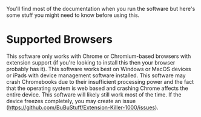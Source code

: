You'll find most of the documentation when you run the software but here's some stuff you might need to know before using this.

# Supported Browsers
This software only works with Chrome or Chromium-based browsers with extension support (if you're looking to install this then your browser probably has it). This software works best on Windows or MacOS devices or iPads with device management software installed. This software may crash Chromebooks due to their insufficient processing power and the fact that the operating system is web based and crashing Chrome affects the entire device. This software will likely still work most of the time. If the device freezes completely, you may create an issue (https://github.com/BuBuStuff/Extension-Killer-1000/issues).

